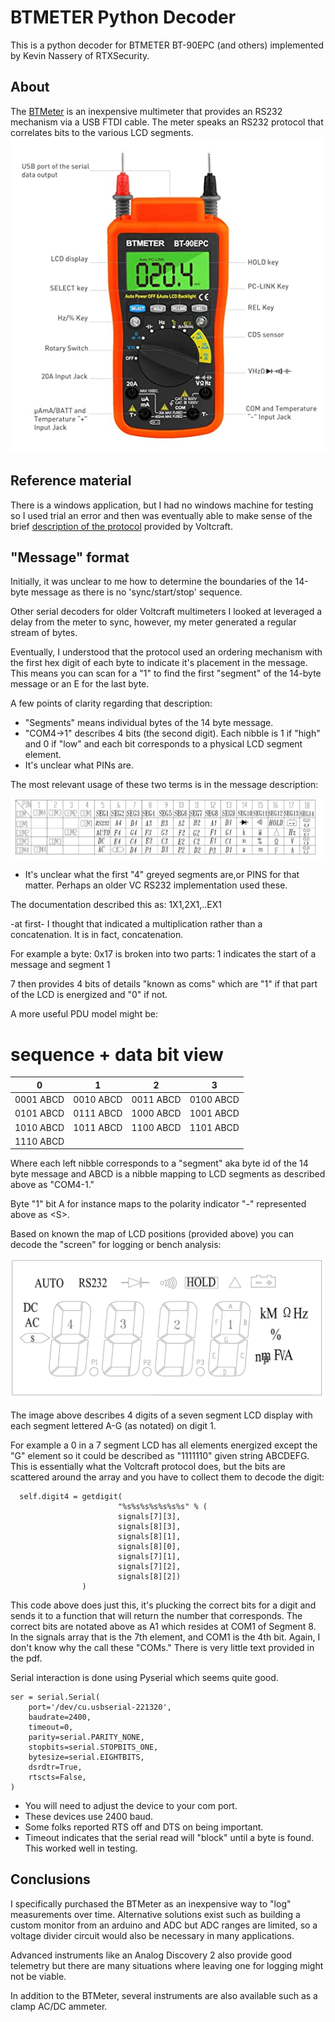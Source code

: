 # BTMETER Python Decoder
This is a python decoder for BTMETER BT-90EPC (and others) implemented by Kevin Nassery of RTXSecurity.

## About
The [BTMeter](https://www.amazon.com/BTMETER-Multimeter-Auto-Ranging-Resistance-Measuring/dp/B07C238GTP/ref=asc_df_B07C238GTP/?tag=hyprod-20&linkCode=df0&hvadid=242027088707&hvpos=&hvnetw=g&hvrand=3103974879487195685&hvpone=&hvptwo=&hvqmt=&hvdev=c&hvdvcmdl=&hvlocint=&hvlocphy=9019670&hvtargid=pla-523440179742&th=1) is an inexpensive multimeter that provides an RS232 mechanism via a USB FTDI cable. The meter speaks an RS232 protocol that correlates bits to the various LCD segments.
![btmeter](btmeter.jpg)
## Reference material
There is a windows application, but I had no windows machine for testing so I used trial an error and then was eventually able to make sense of the 
brief [description of the protocol](https://asset.conrad.com/media10/add/160267/c1/-/en/000123295DS01/datasheet-123295-voltcraft-vc-840-digital-multimeter-4000-counts.pdf) provided by Voltcraft.

## "Message" format

Initially, it was unclear to me how to determine the boundaries of the 14-byte message as there is no 'sync/start/stop' sequence. 

Other serial decoders for older Voltcraft multimeters I looked at leveraged a delay from the meter to sync, however, my meter generated a regular stream of bytes.

Eventually, I understood that the protocol used an ordering mechanism with the first hex digit of each byte to indicate it's placement in the message. This means you can scan for a "1" to find the first "segment" of the 14-byte message or an E for the last byte. 

A few points of clarity regarding that description:
* "Segments" means individual bytes of the 14 byte message.
* "COM4->1" describes 4 bits (the second digit). Each nibble is 1 if "high" and 0 if "low" and each bit corresponds to a physical LCD segment element.
* It's unclear what PINs are.

The most relevant usage of these two terms is in the message description:

![pdu](pdu.png)

* It's unclear what the first "4" greyed segments are,or PINS for that matter. Perhaps an older VC RS232 implementation used these.

The documentation described this as:
1X1,2X1,..EX1

-at first- I thought that indicated a multiplication rather than a concatenation. It is in fact, concatenation.

For example a byte: 0x17
is broken into two parts:
1 indicates the start of a message and segment 1

7 then provides 4 bits of details "known as coms" which are "1" if that part of the LCD is energized and "0" if not.

A more useful PDU model might be:
# sequence + data bit view
| 0 | 1 | 2 | 3 |
|--------|--------|--------|--------|
|0001 ABCD|0010 ABCD|0011 ABCD|0100 ABCD|
|0101 ABCD|0111 ABCD|1000 ABCD|1001 ABCD|
|1010 ABCD|1011 ABCD|1100 ABCD|1101 ABCD|
|1110 ABCD||||

Where each left nibble corresponds to a "segment" aka byte id of the 14 byte message and ABCD is a nibble mapping to LCD segments as described above as "COM4-1."

Byte "1" bit A for instance maps to the polarity indicator "-" represented above as \<S>.

Based on known the map of LCD positions (provided above) you can decode the "screen" for logging or bench analysis:

![lcd](lcd.png)

The image above describes 4 digits of a seven segment LCD display with each segment lettered A-G (as notated) on digit 1.

For example a 0 in a 7 segment LCD has all elements energized except the "G" element so it could be described as "1111110" given string ABCDEFG. This is essentially what the Voltcraft protocol does, but the bits are scattered around the array and you have to collect them to decode the digit:

```
  self.digit4 = getdigit(
                        "%s%s%s%s%s%s%s" % (
                        signals[7][3],
                        signals[8][3],
                        signals[8][1],
                        signals[8][0],
                        signals[7][1],
                        signals[7][2],
                        signals[8][2])
                )
```

This code above does just this, it's plucking the correct bits for a digit and sends it to a function that will return the number that corresponds. The correct bits are notated above as A1 which resides at COM1 of Segment 8. In the signals array that is the 7th element, and COM1 is the 4th bit. Again, I don't know why the call these "COMs." There is very little text provided in the pdf.



Serial interaction is done using Pyserial which seems quite good.

```
ser = serial.Serial(
    port='/dev/cu.usbserial-221320',
    baudrate=2400,
    timeout=0,
    parity=serial.PARITY_NONE,
    stopbits=serial.STOPBITS_ONE,
    bytesize=serial.EIGHTBITS,
    dsrdtr=True,
    rtscts=False,
)
```
* You will need to adjust the device to your com port.
* These devices use 2400 baud.
* Some folks reported RTS off and DTS on being important.
* Timeout indicates that the serial read will "block" until a byte is found. This worked well in testing.

## Conclusions
I specifically purchased the BTMeter as an inexpensive way to "log" measurements over time. Alternative solutions exist such as building a custom monitor from an arduino and ADC but ADC ranges are limited, so a voltage divider circuit would also be necessary in many applications. 

Advanced instruments like an Analog Discovery 2 also provide good telemetry but there are many situations where leaving one for logging might not be viable.

In addition to the BTMeter, several instruments are also available such as a clamp AC/DC ammeter.
